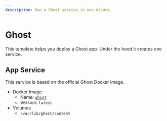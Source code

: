 ```yaml
---
description: Run a Ghost service in one minute.
---
```


# Ghost

This template helps you deploy a Ghost app. Under the hood it creates one service.

## App Service

This service is based on the official Ghost Docker image.

- Docker Image
  - Name: [`ghost`](https://hub.docker.com/_/ghost)
  - Version: `latest`
- Volumes
  - `/var/lib/ghost/content`
